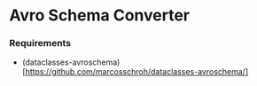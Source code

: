 # Avro Schema Converter

### Requirements

* (dataclasses-avroschema)[https://github.com/marcosschroh/dataclasses-avroschema/]
